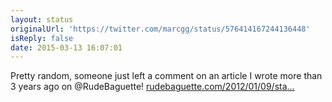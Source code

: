 ```yaml
---
layout: status
originalUrl: 'https://twitter.com/marcgg/status/576414167244136448'
isReply: false
date: 2015-03-13 16:07:01
---
```


Pretty random, someone just left a comment on an article I wrote more than 3 years ago on @RudeBaguette! [rudebaguette.com/2012/01/09/sta…](http://www.rudebaguette.com/2012/01/09/start-working-side-project/)

